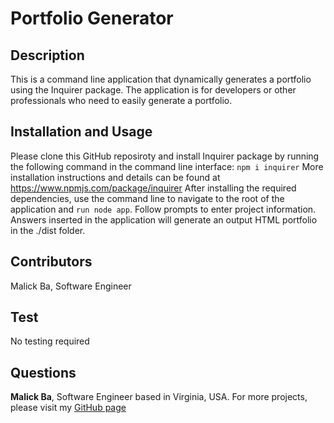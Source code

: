 # Portfolio Generator

## Description
This is a command line application that dynamically generates a portfolio using the Inquirer package. The application is for developers or other professionals who need to easily generate a portfolio.

## Installation and Usage
Please clone this GitHub reposiroty and install Inquirer package by running the following command in the command line interface: 
`npm i inquirer`
More installation instructions and details can be found at https://www.npmjs.com/package/inquirer 
After installing the required dependencies, use the command line to navigate to the root of the application and `run node app`. Follow prompts to enter project information. Answers inserted in the application will generate an output HTML portfolio in the ./dist folder.

## Contributors
Malick Ba, Software Engineer

## Test
No testing required

## Questions
**Malick Ba**, Software Engineer based in Virginia, USA.
For more projects, please visit my [GitHub page](https://github.com/malickbax) 
